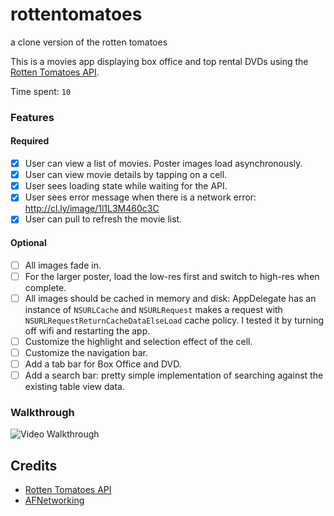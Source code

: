 # rottentomatoes
a clone version of the rotten tomatoes
 
This is a movies app displaying box office and top rental DVDs using the [Rotten Tomatoes API](http://developer.rottentomatoes.com/docs/read/JSON).

Time spent: `10`

### Features

#### Required

- [X] User can view a list of movies. Poster images load asynchronously.
- [X] User can view movie details by tapping on a cell.
- [X] User sees loading state while waiting for the API.
- [X] User sees error message when there is a network error: http://cl.ly/image/1l1L3M460c3C
- [X] User can pull to refresh the movie list.

#### Optional

- [ ] All images fade in.
- [ ] For the larger poster, load the low-res first and switch to high-res when complete.
- [ ] All images should be cached in memory and disk: AppDelegate has an instance of `NSURLCache` and `NSURLRequest` makes a request with `NSURLRequestReturnCacheDataElseLoad` cache policy. I tested it by turning off wifi and restarting the app.
- [ ] Customize the highlight and selection effect of the cell.
- [ ] Customize the navigation bar.
- [ ] Add a tab bar for Box Office and DVD.
- [ ] Add a search bar: pretty simple implementation of searching against the existing table view data.

### Walkthrough
![Video Walkthrough](http://i.imgur.com/9d4fXIm.gif)

Credits
---------
* [Rotten Tomatoes API](http://developer.rottentomatoes.com/docs/read/JSON)
* [AFNetworking](https://github.com/AFNetworking/AFNetworking)
